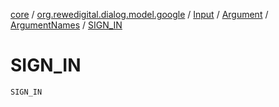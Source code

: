 [core](../../../../index.md) / [org.rewedigital.dialog.model.google](../../../index.md) / [Input](../../index.md) / [Argument](../index.md) / [ArgumentNames](index.md) / [SIGN_IN](./-s-i-g-n_-i-n.md)

# SIGN_IN

`SIGN_IN`
